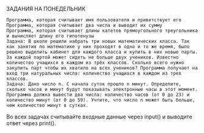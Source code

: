 ЗАДАНИЯ НА ПОНЕДЕЛЬНИК

    Программа, которая считывает имя пользователя и приветствует его
    Программа, которая считывает два числа и выводит их сумму
    Программа, которая считывает длины катетов прямоугольного треугольника и вычисляет длину его гипотенузы
    Задача: В школе решили набрать три новых математических класса. Так как занятия по математике у них проходят в одно и то же время, было решено выделить кабинет для каждого класса и купить в них новые парты. За каждой партой может сидеть не больше двух учеников. Известно количество учащихся в каждом из трёх классов. Сколько всего нужно закупить парт чтобы их хватило на всех учеников? Программа получает на вход три натуральных числа: количество учащихся в каждом из трех классов.
    Задача: Дано число n. С начала суток прошло n минут. Определите, сколько часов и минут будут показывать электронные часы в этот момент. Программа должна вывести два числа: количество часов (от 0 до 23) и количество минут (от 0 до 59). Учтите, что число n может быть больше, чем количество минут в сутках.

Во всех задачах считывайте входные данные через input() и выводите ответ через print().